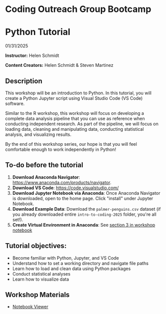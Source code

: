 # Coding Outreach Group Bootcamp
# Python Tutorial
01/31/2025

__**Instructor:**__ Helen Schmidt

__**Content Creators:**__ Helen Schmidt & Steven Martinez

## Description
This workshop will be an introduction to Python. In this tutorial, you will create a Python Jupyter script using Visual Studio Code (VS Code) software. 

Similar to the R workshop, this workshop will focus on developing a complete data analysis pipeline that you can use as reference when conducting independent research. As part of the pipeline, we will focus on loading data, cleaning and manipulating data, conducting statistical analysis, and visualizing results. 

By the end of this workshop series, our hope is that you will feel comfortable enough to work independently in Python!

## To-do before the tutorial
1. **Download Anaconda Navigator**: https://www.anaconda.com/products/navigator.
2. **Download VS Code**: https://code.visualstudio.com/  
3. **Download Jupyter Notebook via Anaconda**: Once Anaconda Navigator is downloaded, open to the home page. Click "install" under Jupyter Notebook.
4. **Download Example Data**: Download the `palmer-penguins.csv` dataset (if you already downloaded entire `intro-to-coding-2025` folder, you're all set!).  
5. **Create Virtual Environment in Anaconda**: See [section 3 in workshop notebook](https://tu-coding-outreach-group.github.io/intro-to-coding-2025/python/index.html#3_Create_Virtual_Environment_in_Anaconda)

## Tutorial objectives:
- Become familiar with Python, Jupyter, and VS Code
- Understand how to set a working directory and navigate file paths
- Learn how to load and clean data using Python packages
- Conduct statistical analyses
- Learn how to visualize data

## Workshop Materials
- [Notebook Viewer](https://tu-coding-outreach-group.github.io/intro-to-coding-2025/python/index.html)

